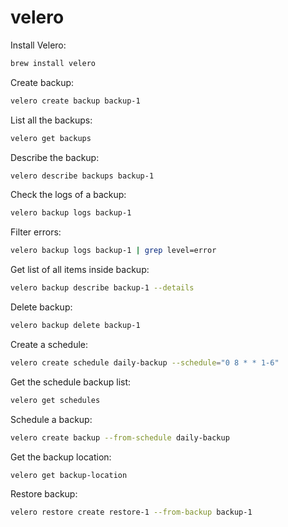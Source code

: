 # velero

Install Velero:
```bash
brew install velero
```

Create backup:
```bash
velero create backup backup-1
```

List all the backups:
```bash
velero get backups
```

Describe the backup:
```bash
velero describe backups backup-1
```

Check the logs of a backup:
```bash
velero backup logs backup-1
```

Filter errors:
```bash
velero backup logs backup-1 | grep level=error
```

Get list of all items inside backup:
```bash
velero backup describe backup-1 --details
```

Delete backup:
```bash
velero backup delete backup-1
```

Create a schedule:
```bash
velero create schedule daily-backup --schedule="0 8 * * 1-6"
```

Get the schedule backup list:
```bash
velero get schedules
```

Schedule a backup:
```bash
velero create backup --from-schedule daily-backup
```


Get the backup location:
```bash
velero get backup-location
```

Restore backup:
```bash
velero restore create restore-1 --from-backup backup-1
```
